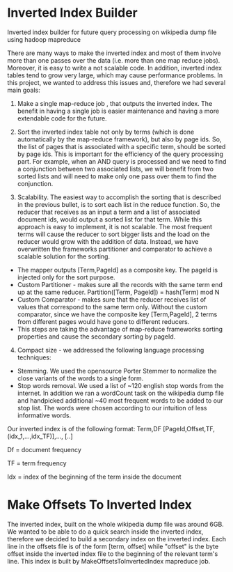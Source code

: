 # Inverted Index Builder
Inverted index builder for future query processing on wikipedia dump file using hadoop mapreduce

There are many ways to make the inverted index and most of them involve more
than one passes over the data (i.e. more than one map reduce jobs). Moreover, it is
easy to write a not scalable code. In addition, inverted index tables tend to grow very
large, which may cause performance problems. In this project, we wanted to address
this issues and, therefore we had several main goals:

1. Make a single map-reduce job , that outputs the inverted index. The benefit in
having a single job is easier maintenance and having a more extendable code for
the future.

2. Sort the inverted index table not only by terms (which is done automatically by
the map-reduce framework), but also by page ids. So, the list of pages that is
associated with a specific term, should be sorted by page ids. This is important
for the efficiency of the query processing part. For example, when an AND query
is processed and we need to find a conjunction between two associated lists, we
will benefit from two sorted lists and will need to make only one pass over them
to find the conjunction.

3. Scalability. The easiest way to accomplish the sorting that is described in the
previous bullet, is to sort each list in the reduce function. So, the reducer that
receives as an input a term and a list of associated document ids, would output a
sorted list for that term. While this approach is easy to implement, it is not
scalable. The most frequent terms will cause the reducer to sort bigger lists and
the load on the reducer would grow with the addition of data. Instead, we have
overwritten the frameworks partitioner and comparator to achieve a scalable
solution for the sorting.
  - The mapper outputs [Term,PageId] as a composite key. The pageId is
    injected only for the sort purpose.
  - Custom Partitioner - makes sure all the records with the same term end up
    at the same reducer.
    Partition([Term, PageId]) = hash(Term) mod N
  - Custom Comparator - makes sure that the reducer receives list of values
    that correspond to the same term only. Without the custom comparator,
    since we have the composite key [Term,PageId], 2 terms from
    different pages would have gone to different reducers.
  - This steps are taking the advantage of map-reduce frameworks sorting
    properties and cause the secondary sorting by pageId.

4. Compact size - we addressed the following language processing techniques:
  - Stemming. We used the opensource Porter Stemmer to normalize the
    close variants of the words to a single form.
  - Stop words removal. We used a list of ~120 english stop words from the
    internet. In addition we ran a wordCount task on the wikipedia dump file
    and handpicked additional ~40 most frequent words to be added to our
    stop list. The words were chosen according to our intuition of less
    informative words.
    
Our inverted index is of the following format:
Term,DF     [PageId,Offset,TF,(idx_1,...,idx_TF)],..., [..]

Df = document frequency

TF = term frequency

Idx = index of the beginning of the term inside the document


# Make Offsets To Inverted Index
The inverted index, built on the whole wikipedia dump file was around 6GB.
We wanted to be able to do a quick search inside the inverted index, therefore
we decided to build a secondary index on the inverted index.
Each line in the offsets file is of the form [term, offset]
while "offset" is the byte offset inside the inverted index file to the beginning
of the relevant term's line.
This index is built by MakeOffsetsToInvertedIndex mapreduce job.



